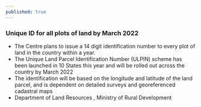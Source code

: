 ```yaml
---
published: true
---
```


### Unique ID for all plots of land by March 2022
- The Centre plans to issue a 14 digit identification number to every plot of land in the country within a year.
- The Unique Land Parcel Identification Number (ULPIN) scheme has been launched in 10 States this
year and will be rolled out across the country by March 2022
- The identification will be based on the longitude and latitude of the land parcel, and is dependent on detailed surveys and georeferenced cadastral maps
-  Department of Land Resources , Ministry of Rural Development



<!---
Check later:
- Happiness curriculum
- Tipraland
- Indian Young Lawyers Association v. The State of Kerala (2018) Case
- M. Siddiq v. Mahant Suresh Das Case
- The Places of Worship (Special Provisions) Act,1991
- 
--->

